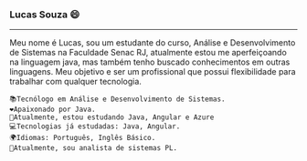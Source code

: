 ### Lucas Souza 😄
<hr>


Meu nome é Lucas, sou um estudante do curso, Análise e Desenvolvimento de Sistemas na Faculdade Senac RJ, atualmente estou me aperfeiçoando na linguagem java, mas também tenho buscado conhecimentos em outras linguagens. Meu objetivo e ser um profissional que possui flexibilidade para trabalhar com qualquer tecnologia.

    📚Tecnólogo em Análise e Desenvolvimento de Sistemas.
    ❤️Apaixonado por Java.
    🚀Atualmente, estou estudando Java, Angular e Azure
    💻Tecnologias já estudadas: Java, Angular.
    🌍Idiomas: Português, Inglês Básico.
    💼Atualmente, sou analista de sistemas PL.

